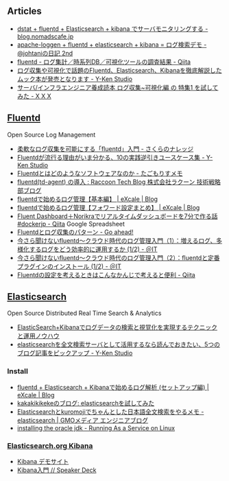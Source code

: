 ## Articles

- [dstat + fluentd + Elasticsearch + kibana でサーバモニタリングする - blog.nomadscafe.jp](http://blog.nomadscafe.jp/2014/03/dstat-fluentd-elasticsearch-kibana.html)
- [apache-loggen + fluentd + elasticsearch + kibana = ログ検索デモ - @johtaniの日記 2nd](http://blog.johtani.info/blog/2013/06/10/fluent-es-kibana/)
- [fluentd - ログ集計／時系列DB／可視化ツールの調査結果 - Qiita](http://qiita.com/toritori0318/items/1861baa79afb96d6f5ad)
- [ログ収集や可視化で話題のFluentd、Elasticsearch、Kibanaを徹底解説したムック本が発売となります - Y-Ken Studio](http://y-ken.hatenablog.com/entry/published-elasticsearch-fluentd-kibana-book)
- [サーバ/インフラエンジニア養成読本 ログ収集~可視化編 の 特集1 を試してみた - X X X](http://syonx.hatenablog.com/entry/2014/08/14/234605)

## [Fluentd](http://fluentd.org/)

Open Source Log Management

- [柔軟なログ収集を可能にする「fluentd」入門 - さくらのナレッジ](http://knowledge.sakura.ad.jp/tech/1336/)
- [Fluentdが流行る理由がいま分かる、10の実践逆引きユースケース集 - Y-Ken Studio](http://y-ken.hatenablog.com/entry/fluentd-case-studies)
- [Fluentdとはどのようなソフトウェアなのか - たごもりすメモ](http://tagomoris.hatenablog.com/entry/2013/12/03/150656)
- [fluentd(td-agent) の導入 : Raccoon Tech Blog 株式会社ラクーン 技術戦略部ブログ](http://techblog.raccoon.ne.jp/archives/35031163.html)
- [fluentdで始めるログ管理【基本編】 | eXcale | Blog](http://blog.excale.net/index.php/archives/1704)
- [fluentdで始めるログ管理【フォワード設定まとめ】 | eXcale | Blog](http://blog.excale.net/index.php/archives/1997)
- [Fluent Dashboard＋Norikraでリアルタイムダッシュボードを7分で作る話 #dockerjp - Qiita](http://qiita.com/kazunori279/items/6329df57635799405547) Google Spreadsheet
- [Fluentdとログ収集のパターン - Go ahead!](http://repeatedly.github.io/ja/2014/07/fluentd-and-log-forwarding-patterns/)
- [今さら聞けないfluentd～クラウド時代のログ管理入門（1）：増えるログ、多様化するログをどう効率的に運用するか (1/2) - ＠IT](http://www.atmarkit.co.jp/ait/articles/1402/06/news007.html)
- [今さら聞けないfluentd～クラウド時代のログ管理入門（2）：fluentdと定番プラグインのインストール (1/2) - ＠IT](http://www.atmarkit.co.jp/ait/articles/1403/05/news012.html)
- [Fluentdの設定を考えるときはこんなかんじで考えると便利 - Qiita](http://qiita.com/harukasan/items/0e69f5c17f12db7b2e98)

## [Elasticsearch](http://www.elasticsearch.org/)

Open Source Distributed Real Time Search & Analytics

- [ElasticSearch+Kibanaでログデータの検索と視覚化を実現するテクニックと運用ノウハウ](http://www.slideshare.net/y-ken/elasticsearch-kibnana-fluentd-management-tips)
- [elasticsearchを全文検索サーバとして活用するなら読んでおきたい、5つのブログ記事をピックアップ - Y-Ken Studio](http://y-ken.hatenablog.com/entry/essential-japanese-blogs-for-elasticsearch-study)

### Install

- [fluentd + Elasticsearch + Kibanaで始めるログ解析 (セットアップ編) | eXcale | Blog](http://blog.excale.net/index.php/archives/1929)
- [kakakikikekeのブログ: elasticsearchを試してみた](http://kakakikikeke.blogspot.jp/2013/10/elasticsearch.html)
- [Elasticsearchとkuromojiでちゃんとした日本語全文検索をやるメモ - elasticsearch | GMOメディア エンジニアブログ](http://tech.gmo-media.jp/post/70245090007/elasticsearch-kuromoji-japanese-fulltext-search)
- [installing the oracle jdk - Running As a Service on Linux](http://www.elasticsearch.org/guide/en/elasticsearch/reference/current/setup-service.html#_installing_the_oracle_jdk)

### [Elasticsearch.org Kibana](http://www.elasticsearch.org/overview/kibana/)

- [Kibana デモサイト](http://demo.kibana.org/#/dashboard)
- [Kibana入門 // Speaker Deck](https://speakerdeck.com/y310/kibanaru-men)
